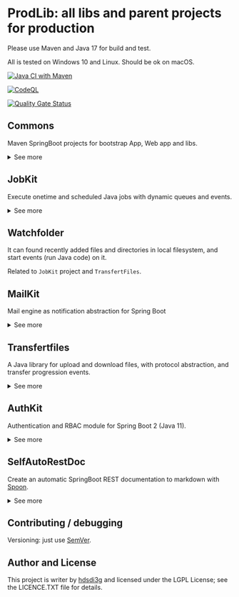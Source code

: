 # ProdLib: all libs and parent projects for production

Please use Maven and Java 17 for build and test.

All is tested on Windows 10 and Linux. Should be ok on macOS.

[![Java CI with Maven](https://github.com/hdsdi3g/prodlib/actions/workflows/maven-package.yml/badge.svg)](https://github.com/hdsdi3g/prodlib/actions/workflows/maven-package.yml)

[![CodeQL](https://github.com/hdsdi3g/prodlib/actions/workflows/codeql-analysis.yml/badge.svg)](https://github.com/hdsdi3g/prodlib/actions/workflows/codeql-analysis.yml)

[![Quality Gate Status](https://sonarcloud.io/api/project_badges/measure?project=hdsdi3g_prodlib&metric=alert_status)](https://sonarcloud.io/dashboard?id=hdsdi3g_prodlib)

## Commons

Maven SpringBoot projects for bootstrap App, Web app and libs.

<details>
<summary>See more</summary>

`tv.hd3g.commons.starter` for base projects SpringBoot reference.

`tv.hd3g.commons.parent` for complete SpringBoot projects lib.

`tv.hd3g.commons.parent-web` for complete SpringBoot projects lib with a web server (based on parent).

`tv.hd3g.commons.app` for complete a SpringBoot application projects (based on parent).

`tv.hd3g.commons.app-web` for complete a SpringBoot application projects (based on parent-web).

`tv.hd3g.commons.interfaces` for some shared cross-projects objects and definitions.

</details>

## JobKit

Execute onetime and scheduled Java jobs with dynamic queues and events.

<details>
<summary>See more</summary>

It's a standalone lib splitted in 3 related Maven projects

- `jobkit-starter` the base project
- `engine`: the internal engine
- `service`: a Spring Boot module for enable `@async` with JobKit.

It's stable.

Engine embed a `Supervisable` tool, used in conjonction with JobKitEngine to track, and collect events during the task execution. 

</details>

## Watchfolder

It can found recently added files and directories in local filesystem, and start events (run Java code) on it.

Related to `JobKit` project and `TransfertFiles`.

## MailKit

Mail engine as notification abstraction for Spring Boot

<details>
<summary>See more</summary>

MailKit can manage Supervisable produced by JobKit, and can transform it in mail: `Notification`.

It's stable.

</details>

## Transfertfiles

A Java library for upload and download files, with protocol abstraction, and transfer progression events.

<details>
<summary>See more</summary>

It currently manage some protocols:

- Local File
- FTP/FTPS/FTPES
- SFTP

It's stable.
</details>

## AuthKit

Authentication and RBAC module for Spring Boot 2 (Java 11).

<details>
<summary>See more</summary>

It's still in alpha.

AuthKit provide a backend API & logon front with:

- User/Group/Role/Right (access to a controller)/Right Context (access context limitation for a controller) as RBAC objects
- Cookie-less and persistence-less session based on JSON web tokens via an HTTP bearer.
- Cookie stateless/session less (same JWT from bearer) for non-REST purpose.
- Optional 2 factors auth (TOTP)
- Optional login by Active Directory via an LDAP auth
- A Role can required a specific IP address before it enable during a request
- Data persistance with the help of an Hibernate database compatible, like MySQL and H2.
- Strongly tested by integration tests (see SonarQube reports)
- An internal and systematic audit system on database, for trace any security/logon actions.
- A ciphered and isolated table for storing personal information (privacy). An user is only referenced by its auto-generated UUID. The username (login name) is only manipulated during logon operations.

AuthKit don't use Spring Security functions: it can be setup in addition for Spring Security.

It's use Liquibase for setup/upgrade MySQL database via [setupdb](https://github.com/hdsdi3g/setupdb-maven-plugin), only if you don't want to use Hibernate to do it.

See more on `authkit` dir.

</details>

## SelfAutoRestDoc

Create an automatic SpringBoot REST documentation to markdown with [Spoon](http://spoon.gforge.inria.fr/).

<details>
<summary>See more</summary>

It's still in alpha.

For setup, add in your pom file:

```
<dependency>
    <groupId>tv.hd3g.commons</groupId>
    <artifactId>selfautorestdoc</artifactId>
    <version>(last current version)</version>
</dependency>
```

And start (or copy and start) from your Spring Boot project `scripts/make-rest-doc.sh`. You will needs maven to run it.

</details>

## Contributing / debugging

Versioning: just use [SemVer](https://semver.org/).

## Author and License

This project is writer by [hdsdi3g](https://github.com/hdsdi3g) and licensed under the LGPL License; see the LICENCE.TXT file for details.
